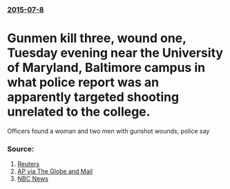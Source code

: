 ### [2015-07-8](/news/2015/07/8/index.md)

# Gunmen kill three, wound one, Tuesday evening near the University of Maryland, Baltimore campus in what police report was an apparently targeted shooting unrelated to the college. 

Officers found a woman and two men with gunshot wounds, police say


### Source:

1. [Reuters](http://www.reuters.com/article/2015/07/08/us-usa-baltimore-shooting-idUSKCN0PI0KX20150708)
2. [AP via The Globe and Mail](http://www.theglobeandmail.com/news/world/four-shot-3-fatally-near-university-of-maryland-campus-baltimore-police-say/article25349342/)
3. [NBC News](http://www.nbcnews.com/news/us-news/baltimore-shooting-three-killed-one-hurt-near-university-maryland-n388466)
